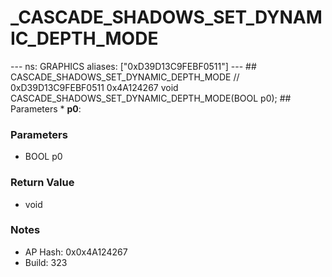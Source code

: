 # _CASCADE_SHADOWS_SET_DYNAMIC_DEPTH_MODE

--- ns: GRAPHICS aliases: ["0xD39D13C9FEBF0511"] --- ## CASCADE_SHADOWS_SET_DYNAMIC_DEPTH_MODE  // 0xD39D13C9FEBF0511 0x4A124267 void CASCADE_SHADOWS_SET_DYNAMIC_DEPTH_MODE(BOOL p0);  ## Parameters * **p0**:

### Parameters
* BOOL p0

### Return Value
* void

### Notes
* AP Hash: 0x0x4A124267
* Build: 323

